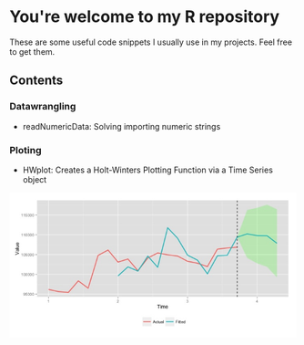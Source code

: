 # You're welcome to my R repository 

These are some useful code snippets I usually use in my projects. Feel free to get them.

## Contents

### Datawrangling

* readNumericData: Solving importing numeric strings


### Ploting

* HWplot: Creates a Holt-Winters Plotting Function via a Time Series object

![HWplot](https://github.com/joseramoncajide/R-Programming-Snippets/blob/master/_images/HWplot.jpg)
